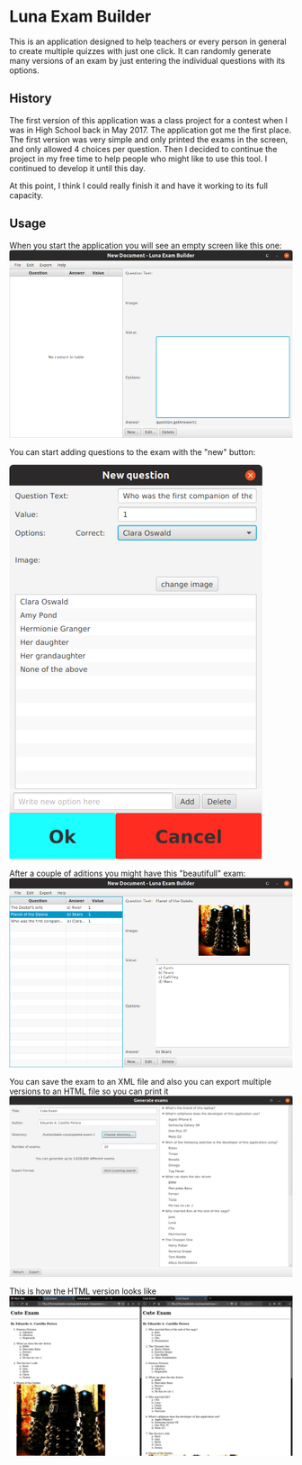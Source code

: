 # Luna Exam Builder

This is an application designed to help teachers or every person in general to create multiple quizzes with just one click. It can randomly generate many versions of an exam by just entering the individual questions with its options. 

## History
The first version of this application was a class project for a contest when I was in High School back in May 2017. The application got me the first place. The first version was very simple and only printed the exams in the screen, and only allowed 4 choices per question. Then I decided to continue the project in my free time to help people who might like to use this tool. I continued to develop it until this day.

At this point, I think I could really finish it and have it working to its full capacity.

## Usage
When you start the application you will see an empty screen like this one:
![Image 1: Empty screen](screenshots/ss-landing01.png)

You can start adding questions to the exam with the "new" button:

![Image 2: NEW](screenshots/ss-adnew01.png)

After a couple of aditions you might have this "beautifull" exam:
![Image 3: daleks](screenshots/ss-landing02.png)

You can save the exam to an XML file and also you can export multiple versions to an HTML file so you can print it
![Image 4: Export to HTML assistant](screenshots/ss-export01.png)

This is how the HTML version looks like
![Image 4: Export to HTML assistant](screenshots/ss-export02.png)